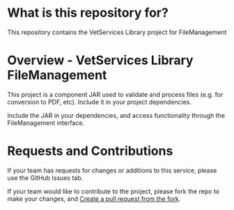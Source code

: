 # What is this repository for?

This repository contains the VetServices Library project for FileManagement

# Overview - VetServices Library FileManagement

This project is a component JAR used to validate and process files (e.g. for conversion to PDF, etc). Include it in your project dependencies.

Include the JAR in your dependencies, and access functionality through the FileManagement interface.

# Requests and Contributions

If your team has requests for changes or additions to this service, please use the GitHub Issues tab.

If your team would like to contribute to the project, please fork the repo to make your changes, and [Create a pull request from the fork](https://help.github.com/articles/creating-a-pull-request-from-a-fork/).
